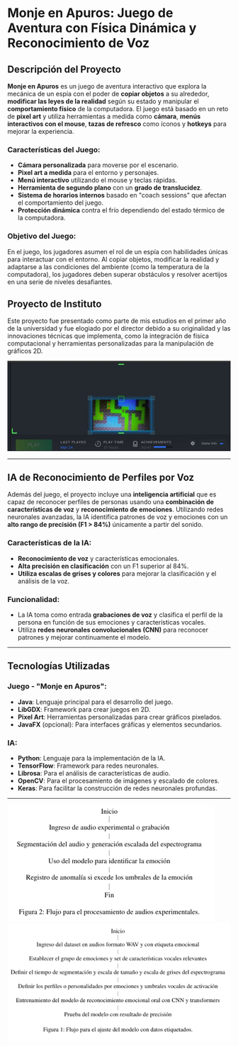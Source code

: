 # Monje en Apuros: Juego de Aventura con Física Dinámica y Reconocimiento de Voz

## Descripción del Proyecto

**Monje en Apuros** es un juego de aventura interactivo que explora la mecánica de un espía con el poder de **copiar objetos** a su alrededor, **modificar las leyes de la realidad** según su estado y manipular el **comportamiento físico** de la computadora. El juego está basado en un reto de **pixel art** y utiliza herramientas a medida como **cámara**, **menús interactivos con el mouse**, **tazas de refresco** como íconos y **hotkeys** para mejorar la experiencia.

### Características del Juego:
- **Cámara personalizada** para moverse por el escenario.
- **Pixel art a medida** para el entorno y personajes.
- **Menú interactivo** utilizando el mouse y teclas rápidas.
- **Herramienta de segundo plano** con un **grado de translucidez**.
- **Sistema de horarios internos** basado en "coach sessions" que afectan el comportamiento del juego.
- **Protección dinámica** contra el frío dependiendo del estado térmico de la computadora.

### Objetivo del Juego:
En el juego, los jugadores asumen el rol de un espía con habilidades únicas para interactuar con el entorno. Al copiar objetos, modificar la realidad y adaptarse a las condiciones del ambiente (como la temperatura de la computadora), los jugadores deben superar obstáculos y resolver acertijos en una serie de niveles desafiantes.

## Proyecto de Instituto

Este proyecto fue presentado como parte de mis estudios en el primer año de la universidad y fue elogiado por el director debido a su originalidad y las innovaciones técnicas que implementa, como la integración de física computacional y herramientas personalizadas para la manipulación de gráficos 2D.

![Monje en Apuros](assets/img/Untitled2.jpg)

---

## IA de Reconocimiento de Perfiles por Voz

Además del juego, el proyecto incluye una **inteligencia artificial** que es capaz de reconocer perfiles de personas usando una **combinación de características de voz** y **reconocimiento de emociones**. Utilizando redes neuronales avanzadas, la IA identifica patrones de voz y emociones con un **alto rango de precisión (F1 > 84%)** únicamente a partir del sonido.

### Características de la IA:
- **Reconocimiento de voz** y características emocionales.
- **Alta precisión en clasificación** con un F1 superior al 84%.
- **Utiliza escalas de grises y colores** para mejorar la clasificación y el análisis de la voz.

### Funcionalidad:
- La IA toma como entrada **grabaciones de voz** y clasifica el perfil de la persona en función de sus emociones y características vocales.
- Utiliza **redes neuronales convolucionales (CNN)** para reconocer patrones y mejorar continuamente el modelo.

---

## Tecnologías Utilizadas

### Juego - "Monje en Apuros":
- **Java**: Lenguaje principal para el desarrollo del juego.
- **LibGDX**: Framework para crear juegos en 2D.
- **Pixel Art**: Herramientas personalizadas para crear gráficos pixelados.
- **JavaFX** (opcional): Para interfaces gráficas y elementos secundarios.

### IA:
- **Python**: Lenguaje para la implementación de la IA.
- **TensorFlow**: Framework para redes neuronales.
- **Librosa**: Para el análisis de características de audio.
- **OpenCV**: Para el procesamiento de imágenes y escalado de colores.
- **Keras**: Para facilitar la construcción de redes neuronales profundas.

---

![Monje en Apuros](assets/img/Capture.PNG)
![Monje en Apuros](assets/img/Capture1.PNG)
